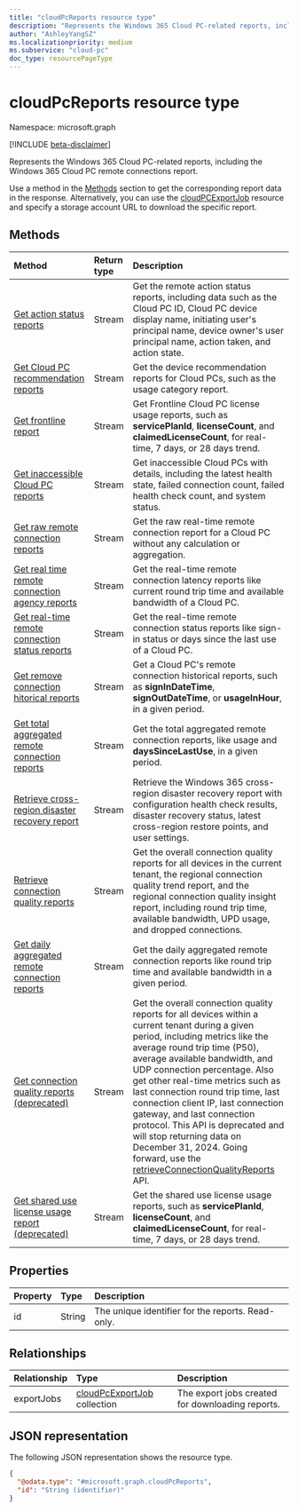 ```yaml
---
title: "cloudPcReports resource type"
description: "Represents the Windows 365 Cloud PC-related reports, including the Windows 365 Cloud PC remote connections report."
author: "AshleyYangSZ"
ms.localizationpriority: medium
ms.subservice: "cloud-pc"
doc_type: resourcePageType
---
```


# cloudPcReports resource type

Namespace: microsoft.graph

[!INCLUDE [beta-disclaimer](../../includes/beta-disclaimer.md)]

Represents the Windows 365 Cloud PC-related reports, including the Windows 365 Cloud PC remote connections report.

Use a method in the [Methods](#methods) section to get the corresponding report data in the response. Alternatively, you can use the [cloudPCExportJob](cloudpcexportjob.md) resource and specify a storage account URL to download the specific report.

## Methods
|Method|Return type|Description|
|:---|:---|:---|
|[Get action status reports](../api/cloudpcreports-getactionstatusreports.md)|Stream|Get the remote action status reports, including data such as the Cloud PC ID, Cloud PC device display name, initiating user's principal name, device owner's user principal name, action taken, and action state.|
|[Get Cloud PC recommendation reports](../api/cloudpcreports-getcloudpcrecommendationreports.md)|Stream|Get the device recommendation reports for Cloud PCs, such as the usage category report.|
|[Get frontline report](../api/cloudpcreports-getfrontlinereport.md)|Stream| Get Frontline Cloud PC license usage reports, such as **servicePlanId**, **licenseCount**, and **claimedLicenseCount**, for real-time, 7 days, or 28 days trend.|
|[Get inaccessible Cloud PC reports](../api/cloudpcreports-getinaccessiblecloudpcreports.md)|Stream|Get inaccessible Cloud PCs with details, including the latest health state, failed connection count, failed health check count, and system status.|
|[Get raw remote connection reports](../api/cloudpcreports-getrawremoteconnectionreports.md)|Stream|Get the raw real-time remote connection report for a Cloud PC without any calculation or aggregation.|
|[Get real time remote connection agency reports](../api/cloudpcreports-getrealtimeremoteconnectionlatency.md)|Stream|Get the real-time remote connection latency reports like current round trip time and available bandwidth of a Cloud PC.|
|[Get real-time remote connection status reports](../api/cloudpcreports-getrealtimeremoteconnectionstatus.md)|Stream|Get the real-time remote connection status reports like sign-in status or days since the last use of a Cloud PC.|
|[Get remove connection hitorical reports](../api/cloudpcreports-getremoteconnectionhistoricalreports.md)|Stream|Get a Cloud PC's remote connection historical reports, such as **signInDateTime**, **signOutDateTime**, or **usageInHour**, in a given period.|
|[Get total aggregated remote connection reports](../api/cloudpcreports-gettotalaggregatedremoteconnectionreports.md)|Stream|Get the total aggregated remote connection reports, like usage and **daysSinceLastUse**, in a given period.|
|[Retrieve cross-region disaster recovery report](../api/cloudpcreports-retrievecrossregiondisasterrecoveryreport.md)|Stream| Retrieve the Windows 365 cross-region disaster recovery report with configuration health check results, disaster recovery status, latest cross-region restore points, and user settings.|
|[Retrieve connection quality reports](../api/cloudpcreports-retrieveconnectionqualityreports.md)|Stream|Get the overall connection quality reports for all devices in the current tenant, the regional connection quality trend report, and the regional connection quality insight report, including round trip time, available bandwidth, UPD usage, and dropped connections.|
|[Get daily aggregated remote connection reports](../api/cloudpcreports-getdailyaggregatedremoteconnectionreports.md)|Stream|Get the daily aggregated remote connection reports like round trip time and available bandwidth in a given period.|
|[Get connection quality reports (deprecated)](../api/cloudpcreports-gettotalaggregatedremoteconnectionreports.md)|Stream|Get the overall connection quality reports for all devices within a current tenant during a given period, including metrics like the average round trip time (P50), average available bandwidth, and UDP connection percentage. Also get other real-time metrics such as last connection round trip time, last connection client IP, last connection gateway, and last connection protocol. This API is deprecated and will stop returning data on December 31, 2024. Going forward, use the [retrieveConnectionQualityReports](../api/cloudpcreports-retrieveconnectionqualityreports.md) API.|
|[Get shared use license usage report (deprecated)](../api/cloudpcreports-getshareduselicenseusagereport.md) |Stream| Get the shared use license usage reports, such as **servicePlanId**, **licenseCount**, and **claimedLicenseCount**, for real-time, 7 days, or 28 days trend.|

## Properties
|Property|Type|Description|
|:---|:---|:---|
|id|String|The unique identifier for the reports. Read-only. |

## Relationships
|Relationship|Type|Description|
|:---|:---|:---|
|exportJobs|[cloudPcExportJob](../resources/cloudpcexportjob.md) collection|The export jobs created for downloading reports.|

## JSON representation
The following JSON representation shows the resource type.
<!-- {
  "blockType": "resource",
  "keyProperty": "id",
  "@odata.type": "microsoft.graph.cloudPcReports",
  "openType": false
}
-->
``` json
{
  "@odata.type": "#microsoft.graph.cloudPcReports",
  "id": "String (identifier)"
}
```
